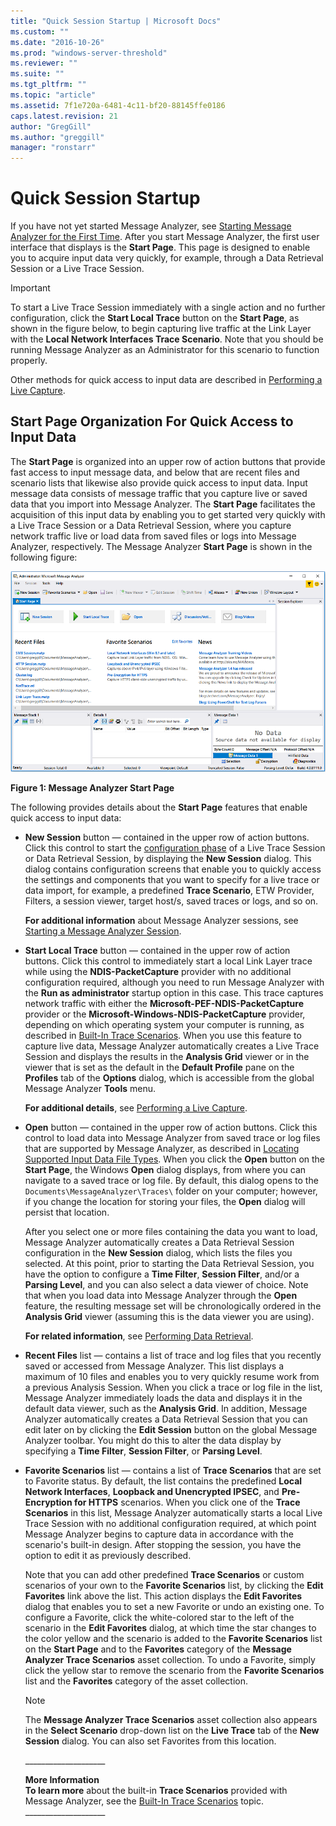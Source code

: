 ```yaml
---
title: "Quick Session Startup | Microsoft Docs"
ms.custom: ""
ms.date: "2016-10-26"
ms.prod: "windows-server-threshold"
ms.reviewer: ""
ms.suite: ""
ms.tgt_pltfrm: ""
ms.topic: "article"
ms.assetid: 7f1e720a-6481-4c11-bf20-88145ffe0186
caps.latest.revision: 21
author: "GregGill"
ms.author: "greggill"
manager: "ronstarr"
---
```

# Quick Session Startup
If you have not yet started Message Analyzer, see [Starting Message Analyzer for the First Time](installing-and-upgrading-message-analyzer.md#BKMK_StartingMAFirstTime). After you start Message Analyzer, the first user interface that displays is the **Start Page**. This page is designed to enable you to acquire input data very quickly, for example, through a Data Retrieval Session or a Live Trace Session.  
  
> [!IMPORTANT]
>  To start a Live Trace Session immediately with a single action and no further configuration, click the **Start Local Trace** button on the **Start Page**, as shown in the figure below, to begin capturing live traffic at the Link Layer with the **Local Network Interfaces Trace Scenario**. Note that you should be running Message Analyzer as an Administrator for this scenario to function properly.  
  
 Other methods for quick access to input data are described in [Performing a Live Capture](performing-a-live-capture.md).  
  
## Start Page Organization For Quick Access to Input Data  
 The **Start Page** is organized into an upper row of action buttons that provide fast access to input message data, and below that are recent files and scenario lists that likewise also provide quick access to input data. Input message data consists of message traffic that you capture live or saved data that you import into Message Analyzer. The **Start Page** facilitates the acquisition of this input data by enabling you to get started very quickly with a Live Trace Session or a Data Retrieval Session, where you capture network traffic live or load data from saved files or logs into Message Analyzer, respectively. The Message Analyzer **Start Page** is shown in the following figure:  
  
 ![Message Analyzer Start Page](media/fig01-message-analyzer-start-page.png "Fig01-Message Analyzer Start Page")  
  
 **Figure 1:  Message Analyzer Start Page**  
  
 The following provides  details about the **Start Page** features that enable quick access to input data:  
  
-   **New Session** button — contained in the upper row of action buttons. Click this control to start the [configuration phase](configuring-a-live-trace-session.md) of a Live Trace Session or Data Retrieval Session, by displaying the **New Session** dialog. This dialog contains configuration screens that enable you to quickly access the settings and components that you want to specify for a live trace or data import, for example, a predefined **Trace Scenario**, ETW Provider, Filters, a session viewer, target host/s, saved traces or logs, and so on.  
  
     **For additional information** about Message Analyzer sessions, see [Starting a Message Analyzer Session](starting-a-message-analyzer-session.md).  
  
-   **Start Local Trace** button — contained in the upper row of action buttons. Click this control to immediately start a local Link Layer trace while using the **NDIS-PacketCapture** provider with no additional configuration required, although you need to run Message Analyzer with the **Run as administrator** startup option in this case. This trace captures network traffic with either the **Microsoft-PEF-NDIS-PacketCapture** provider or the **Microsoft-Windows-NDIS-PacketCapture** provider, depending on which operating system your computer is running, as described in [Built-In Trace Scenarios](built-in-trace-scenarios.md). When you use this feature to capture live data, Message Analyzer automatically creates a Live Trace Session and displays the results in the **Analysis Grid** viewer or in the viewer that is set as the default in the **Default Profile** pane on the **Profiles** tab of the **Options** dialog, which is accessible from the global Message Analyzer **Tools** menu.  
  
     **For additional details**, see [Performing a Live Capture](performing-a-live-capture.md).  
  
-   **Open** button — contained in the upper row of action buttons. Click this control to load data into Message Analyzer from saved trace or log files that are supported by Message Analyzer, as described in [Locating Supported Input Data File Types](locating-supported-input-data-file-types.md). When you click the **Open** button on the **Start Page**, the Windows **Open** dialog displays, from where you can navigate to a saved trace or log file. By default, this dialog opens to the `Documents\MessageAnalyzer\Traces\` folder on your computer; however, if you change the location for storing your files, the **Open** dialog will persist that location.  
  
     After you select one or more files containing the data you want to load, Message Analyzer automatically creates a Data Retrieval Session configuration in the **New Session** dialog, which lists the files you selected. At this point, prior to starting the Data Retrieval Session, you have the option to configure a **Time Filter**, **Session Filter**, and/or a **Parsing Level**, and you can also select a data viewer of choice. Note that when you load data into Message Analyzer through the **Open** feature, the resulting message set will be chronologically ordered in the **Analysis Grid** viewer (assuming this is the data viewer you are using).  
  
     **For related information**, see [Performing Data Retrieval](performing-data-retrieval.md).  
  
-   **Recent Files** list — contains a list of trace and log files that you recently saved or accessed from Message Analyzer. This list displays a maximum of 10 files and enables you to very quickly resume work from a previous Analysis Session. When you click a trace or log file in the list, Message Analyzer immediately loads the data and displays it in the default data viewer, such as the **Analysis Grid**. In addition, Message Analyzer automatically creates a Data Retrieval Session that you can edit later on by clicking the **Edit Session** button on the global Message Analyzer toolbar. You might do this to alter the data display by specifying a **Time Filter**, **Session Filter**, or **Parsing Level**.  
  
-   **Favorite Scenarios** list — contains a list of **Trace Scenarios** that are set to Favorite status. By default, the list contains the predefined **Local Network Interfaces**, **Loopback and Unencrypted IPSEC**, and **Pre-Encryption for HTTPS**  scenarios. When you click one of the **Trace Scenarios** in this list, Message Analyzer automatically starts a local Live Trace Session with no additional configuration required, at which point Message Analyzer begins to capture data in accordance with the scenario's built-in design. After stopping the session, you have the option to edit it as previously described.  
  
     Note that you can add other predefined **Trace Scenarios** or custom scenarios of your own to the **Favorite Scenarios** list, by clicking the **Edit Favorites** link above the list. This action displays the **Edit Favorites** dialog that enables you to set a new Favorite or undo an existing one. To configure a Favorite, click the white-colored star to the left of the scenario in the **Edit Favorites** dialog, at which time the star changes to the color yellow and the scenario is added to the **Favorite Scenarios** list on the **Start Page** and to the **Favorites** category of the **Message Analyzer Trace Scenarios** asset collection. To undo a Favorite, simply click the yellow star to remove the scenario from the **Favorite Scenarios** list and the **Favorites** category of the asset collection.  
  
    > [!NOTE]
    >  The **Message Analyzer Trace Scenarios** asset collection also appears in the **Select Scenario** drop-down list on the **Live Trace** tab of the **New Session** dialog. You can also set Favorites from this location.  
  
     ___________________\_  
  
     **More Information**   
     **To learn more** about the built-in **Trace Scenarios** provided with Message Analyzer, see the [Built-In Trace Scenarios](built-in-trace-scenarios.md) topic.  
    ___________________\_
